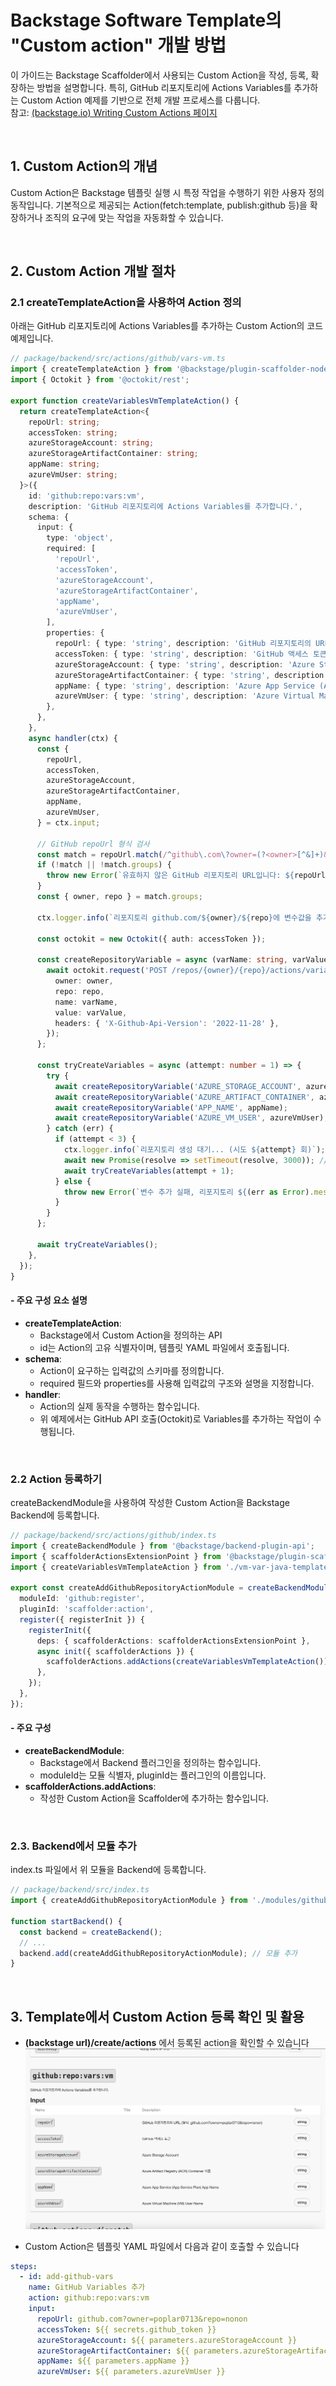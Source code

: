 # Backstage Software Template의 "Custom action" 개발 방법

이 가이드는 Backstage Scaffolder에서 사용되는 Custom Action을 작성, 등록, 확장하는 방법을 설명합니다. 특히, GitHub 리포지토리에 Actions Variables를 추가하는 Custom Action 예제를 기반으로 전체 개발 프로세스를 다룹니다. 
<br>
참고: [(backstage.io) Writing Custom Actions 페이지](https://backstage.io/docs/features/software-templates/writing-custom-actions)

<br>

## 1. Custom Action의 개념
 Custom Action은 Backstage 템플릿 실행 시 특정 작업을 수행하기 위한 사용자 정의 동작입니다. 기본적으로 제공되는 Action(fetch:template, publish:github 등)을 확장하거나 조직의 요구에 맞는 작업을 자동화할 수 있습니다.
 
 <br>

## 2. Custom Action 개발 절차
### 2.1 createTemplateAction을 사용하여 Action 정의
아래는 GitHub 리포지토리에 Actions Variables를 추가하는 Custom Action의 코드 예제입니다.
```typescript
// package/backend/src/actions/github/vars-vm.ts
import { createTemplateAction } from '@backstage/plugin-scaffolder-node';
import { Octokit } from '@octokit/rest';

export function createVariablesVmTemplateAction() {
  return createTemplateAction<{
    repoUrl: string;
    accessToken: string;
    azureStorageAccount: string;
    azureStorageArtifactContainer: string;
    appName: string;
    azureVmUser: string;
  }>({
    id: 'github:repo:vars:vm',
    description: 'GitHub 리포지토리에 Actions Variables를 추가합니다.',
    schema: {
      input: {
        type: 'object',
        required: [
          'repoUrl',
          'accessToken',
          'azureStorageAccount',
          'azureStorageArtifactContainer',
          'appName',
          'azureVmUser',
        ],
        properties: {
          repoUrl: { type: 'string', description: 'GitHub 리포지토리의 URL (예: github.com?owner=poplar0713&repo=nonon)' },
          accessToken: { type: 'string', description: 'GitHub 액세스 토큰' },
          azureStorageAccount: { type: 'string', description: 'Azure Storage Account 이름' },
          azureStorageArtifactContainer: { type: 'string', description: 'Azure Artifact Registry (ACR) Container 이름' },
          appName: { type: 'string', description: 'Azure App Service (App Service Plan) App 이름' },
          azureVmUser: { type: 'string', description: 'Azure Virtual Machine (VM) 사용자 이름' },
        },
      },
    },
    async handler(ctx) {
      const {
        repoUrl,
        accessToken,
        azureStorageAccount,
        azureStorageArtifactContainer,
        appName,
        azureVmUser,
      } = ctx.input;

      // GitHub repoUrl 형식 검사
      const match = repoUrl.match(/^github\.com\?owner=(?<owner>[^&]+)&repo=(?<repo>[^&]+)$/);
      if (!match || !match.groups) {
        throw new Error(`유효하지 않은 GitHub 리포지토리 URL입니다: ${repoUrl}`);
      }
      const { owner, repo } = match.groups;

      ctx.logger.info(`리포지토리 github.com/${owner}/${repo}에 변수값을 추가합니다.`);

      const octokit = new Octokit({ auth: accessToken });

      const createRepositoryVariable = async (varName: string, varValue: string) => {
        await octokit.request('POST /repos/{owner}/{repo}/actions/variables', {
          owner: owner,
          repo: repo,
          name: varName,
          value: varValue,
          headers: { 'X-Github-Api-Version': '2022-11-28' },
        });
      };

      const tryCreateVariables = async (attempt: number = 1) => {
        try {
          await createRepositoryVariable('AZURE_STORAGE_ACCOUNT', azureStorageAccount);
          await createRepositoryVariable('AZURE_ARTIFACT_CONTAINER', azureStorageArtifactContainer);
          await createRepositoryVariable('APP_NAME', appName);
          await createRepositoryVariable('AZURE_VM_USER', azureVmUser);
        } catch (err) {
          if (attempt < 3) {
            ctx.logger.info(`리포지토리 생성 대기... (시도 ${attempt} 회)`);
            await new Promise(resolve => setTimeout(resolve, 3000)); // 3초 대기
            await tryCreateVariables(attempt + 1);
          } else {
            throw new Error(`변수 추가 실패, 리포지토리 ${(err as Error).message}`);
          }
        }
      };

      await tryCreateVariables();
    },
  });
}
```

#### - 주요 구성 요소 설명
- **createTemplateAction**: 
  - Backstage에서 Custom Action을 정의하는 API
  - id는 Action의 고유 식별자이며, 템플릿 YAML 파일에서 호출됩니다.
- **schema**: 
  - Action이 요구하는 입력값의 스키마를 정의합니다. 
  - required 필드와 properties를 사용해 입력값의 구조와 설명을 지정합니다.
- **handler**: 
  - Action의 실제 동작을 수행하는 함수입니다. 
  - 위 예제에서는 GitHub API 호출(Octokit)로 Variables를 추가하는 작업이 수행됩니다.

<br>

### 2.2 Action 등록하기
createBackendModule을 사용하여 작성한 Custom Action을 Backstage Backend에 등록합니다.

```typescript
// package/backend/src/actions/github/index.ts
import { createBackendModule } from '@backstage/backend-plugin-api';
import { scaffolderActionsExtensionPoint } from '@backstage/plugin-scaffolder-node/alpha';
import { createVariablesVmTemplateAction } from './vm-var-java-template';

export const createAddGithubRepositoryActionModule = createBackendModule({
  moduleId: 'github:register',
  pluginId: 'scaffolder:action',
  register({ registerInit }) {
    registerInit({
      deps: { scaffolderActions: scaffolderActionsExtensionPoint },
      async init({ scaffolderActions }) {
        scaffolderActions.addActions(createVariablesVmTemplateAction());
      },
    });
  },
});
```
#### - 주요 구성
- **createBackendModule**: 
  - Backstage에서 Backend 플러그인을 정의하는 함수입니다.
  - moduleId는 모듈 식별자, pluginId는 플러그인의 이름입니다.
- **scaffolderActions.addActions**: 
  - 작성한 Custom Action을 Scaffolder에 추가하는 함수입니다.


<br>

### 2.3. Backend에서 모듈 추가
index.ts 파일에서 위 모듈을 Backend에 등록합니다.
```typescript
// package/backend/src/index.ts
import { createAddGithubRepositoryActionModule } from './modules/github-secrets';

function startBackend() {
  const backend = createBackend();
  // ...
  backend.add(createAddGithubRepositoryActionModule); // 모듈 추가
}
```

<br>


## 3. Template에서 Custom Action 등록 확인 및 활용
- **(backstage url)/create/actions** 에서 등록된 action을 확인할 수 있습니다
![alt text](./images/customaction.png)


- Custom Action은 템플릿 YAML 파일에서 다음과 같이 호출할 수 있습니다
```yaml
steps:
  - id: add-github-vars
    name: GitHub Variables 추가
    action: github:repo:vars:vm
    input:
      repoUrl: github.com?owner=poplar0713&repo=nonon
      accessToken: ${{ secrets.github_token }}
      azureStorageAccount: ${{ parameters.azureStorageAccount }}
      azureStorageArtifactContainer: ${{ parameters.azureStorageArtifactContainer }}
      appName: ${{ parameters.appName }}
      azureVmUser: ${{ parameters.azureVmUser }}
```